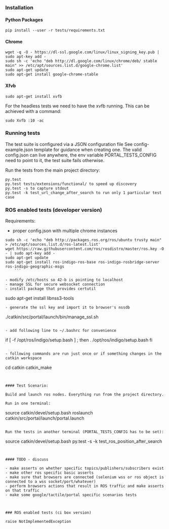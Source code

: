 ### Installation


#### Python Packages

```
pip install --user -r tests/requirements.txt
```

#### Chrome

```
wget -q -O - https://dl-ssl.google.com/linux/linux_signing_key.pub | sudo apt-key add -
sudo sh -c 'echo "deb http://dl.google.com/linux/chrome/deb/ stable main" >> /etc/apt/sources.list.d/google-chrome.list'
sudo apt-get update
sudo apt-get install google-chrome-stable
```


#### Xfvb

``` 
sudo apt-get install xvfb
```

For the headless tests we need to have the xvfb running. This can be achieved with a command: 

```
sudo Xvfb :10 -ac
```

### Running tests

The test suite is configured via a JSON configuration file
See config-example.json template for guidance
when creating one.
The valid config.json can live anywhere, the env
variable PORTAL_TESTS_CONFIG need to point to it,
the test suite fails otherwise.

Run the tests from the main project directory:

```
py.test
py.test tests/extensions/functional/ to speed up discovery
py.test -s to capture stdout
py.test -k test_url_change_after_search to run only 1 particular test case
```


### ROS enabled tests (developer version)

Requirements:

- proper config.json with multiple chrome instances

```
sudo sh -c 'echo "deb http://packages.ros.org/ros/ubuntu trusty main" > /etc/apt/sources.list.d/ros-latest.list'
wget https://raw.githubusercontent.com/ros/rosdistro/master/ros.key -O - | sudo apt-key add -
sudo apt-get update
sudo apt-get install ros-indigo-ros-base ros-indigo-rosbridge-server ros-indigo-geographic-msgs
    ```

- modify /etc/hosts so 42-b is pointing to localhost
- manage SSL for secure websocket connection
- install package that provides certutil
```
sudo apt-get install libnss3-tools
```
- generate the ssl key and import it to browser's nssdb
```
./catkin/src/portal/launch/bin/manage_ssl.sh
  ```

- add following line to ~/.bashrc for convenience
```
if [ -f /opt/ros/indigo/setup.bash ] ; then
    . /opt/ros/indigo/setup.bash
fi
```

- following commands are run just once or if something changes in the catkin workspace
```
cd catkin
catkin_make
```


#### Test Scenario:

Build and launch ros nodes. Everything run from the project directory.

Run in one terminal:

```
source catkin/devel/setup.bash
roslaunch catkin/src/portal/launch/portal.launch
```

Run the tests in another terminal (PORTAL_TESTS_CONFIG has to be set):

```
source catkin/devel/setup.bash
py.test -s -k test_ros_position_after_search
```


#### TODO - discuss

- make asserts on whether specific topics/publishers/subscribers exist
- make other ros specific basic asserts
- make sure that browsers are connected (selenium wss or ros object is connected to a wss socket/port/whatever)
- perform browsers actions that result in ROS traffic and make asserts on that traffic
- make some google/tactile/portal specific scenarios tests



### ROS enabled tests (ci box version)

raise NotImplementedException
